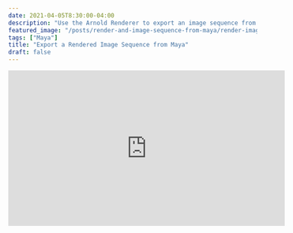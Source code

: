 ```yaml
---
date: 2021-04-05T8:30:00-04:00
description: "Use the Arnold Renderer to export an image sequence from Maya"
featured_image: "/posts/render-and-image-sequence-from-maya/render-image-sequence-with-arnold-renderer-in-maya-tutorial.jpg"
tags: ["Maya"]
title: "Export a Rendered Image Sequence from Maya"
draft: false
---
```


<div class="iframe-16-9-container">
<iframe class="youTubeIframe" width="560" height="315" src="https://www.youtube.com/embed/vxvIUBeTkL0?rel=0" title="YouTube video player" frameborder="0" allow="accelerometer; autoplay; clipboard-write; encrypted-media; gyroscope; picture-in-picture; web-share" allowfullscreen></iframe>
</div>
